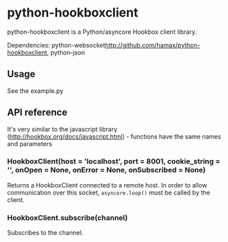 # python-hookboxclient
python-hookboxclient is a Python/asyncore Hookbox client library.

Dependencies: python-websocket<http://github.com/hamax/python-hookboxclient>, python-json

## Usage
See the example.py

## API reference

It's very similar to the javascript library (http://hookbox.org/docs/javascript.html) - functions have the same names and parameters

### HookboxClient(host = 'localhost', port = 8001, cookie_string = '', onOpen = None, onError = None, onSubscribed = None)
Returns a HookboxClient connected to a remote host. 
In order to allow communication over this socket, `asyncore.loop()`
must be called by the client.

### HookboxClient.subscribe(channel)
Subscribes to the channel.


